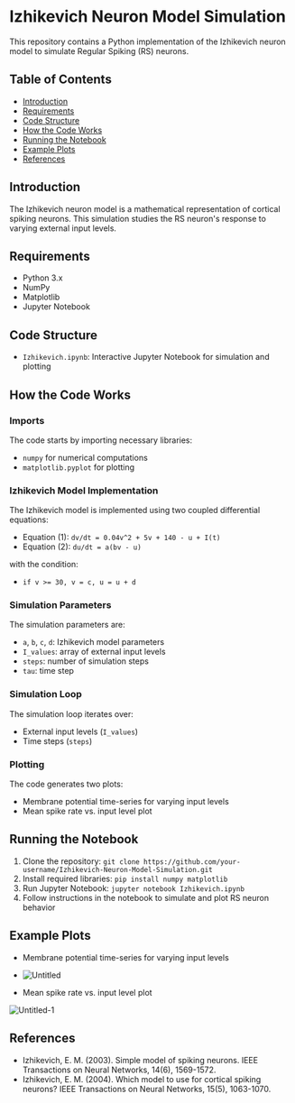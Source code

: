 # Izhikevich Neuron Model Simulation

This repository contains a Python implementation of the Izhikevich neuron model to simulate Regular Spiking (RS) neurons.


## Table of Contents

* [Introduction](#introduction)
* [Requirements](#requirements)
* [Code Structure](#code-structure)
* [How the Code Works](#how-the-code-works)
* [Running the Notebook](#running-the-notebook)
* [Example Plots](#example-plots)
* [References](#references)


## Introduction

The Izhikevich neuron model is a mathematical representation of cortical spiking neurons. This simulation studies the RS neuron's response to varying external input levels.


## Requirements

* Python 3.x
* NumPy
* Matplotlib
* Jupyter Notebook


## Code Structure

* `Izhikevich.ipynb`: Interactive Jupyter Notebook for simulation and plotting


## How the Code Works

### Imports

The code starts by importing necessary libraries:


* `numpy` for numerical computations
* `matplotlib.pyplot` for plotting


### Izhikevich Model Implementation

The Izhikevich model is implemented using two coupled differential equations:


* Equation (1): `dv/dt = 0.04v^2 + 5v + 140 - u + I(t)`
* Equation (2): `du/dt = a(bv - u)`


with the condition:


* `if v >= 30, v = c, u = u + d`


### Simulation Parameters

The simulation parameters are:


* `a`, `b`, `c`, `d`: Izhikevich model parameters
* `I_values`: array of external input levels
* `steps`: number of simulation steps
* `tau`: time step


### Simulation Loop

The simulation loop iterates over:


* External input levels (`I_values`)
* Time steps (`steps`)


### Plotting

The code generates two plots:


* Membrane potential time-series for varying input levels
* Mean spike rate vs. input level plot


## Running the Notebook

1. Clone the repository: `git clone https://github.com/your-username/Izhikevich-Neuron-Model-Simulation.git`
2. Install required libraries: `pip install numpy matplotlib`
3. Run Jupyter Notebook: `jupyter notebook Izhikevich.ipynb`
4. Follow instructions in the notebook to simulate and plot RS neuron behavior


## Example Plots

* Membrane potential time-series for varying input levels

* ![Untitled](https://github.com/user-attachments/assets/557ae02d-8e83-4e3b-a774-3fab580ede4a)

* Mean spike rate vs. input level plot

![Untitled-1](https://github.com/user-attachments/assets/56f9f796-4ce6-4645-b1cb-1fa955213a06)


## References

* Izhikevich, E. M. (2003). Simple model of spiking neurons. IEEE Transactions on Neural Networks, 14(6), 1569-1572.
* Izhikevich, E. M. (2004). Which model to use for cortical spiking neurons? IEEE Transactions on Neural Networks, 15(5), 1063-1070.

